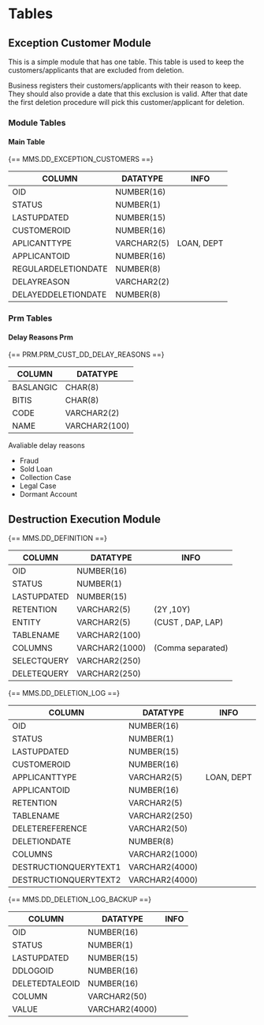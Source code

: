 # Tables

## Exception Customer Module

This is a simple module that has one table. This table is used to keep
the customers/applicants that are excluded from deletion.

Business registers their customers/applicants with their reason to keep. They should also provide a date that this exclusion is valid. After that date the first deletion procedure will pick this customer/applicant for deletion. 


### Module Tables

#### Main Table

{== MMS.DD_EXCEPTION_CUSTOMERS ==}

| COLUMN              	| DATATYPE    	| INFO           	|
|---------------------	|-------------	|-----------------	|
| OID                 	| NUMBER(16)  	|                 	|
| STATUS              	| NUMBER(1)   	|                 	|
| LASTUPDATED         	| NUMBER(15)  	|                 	|
| CUSTOMEROID         	| NUMBER(16)  	|                 	|
| APLICANTTYPE        	| VARCHAR2(5) 	| LOAN, DEPT     	|
| APPLICANTOID        	| NUMBER(16)  	|                 	|
| REGULARDELETIONDATE 	| NUMBER(8)   	|                 	|
| DELAYREASON         	| VARCHAR2(2) 	|                 	|
| DELAYEDDELETIONDATE 	| NUMBER(8)   	|                 	|

### Prm Tables

#### Delay Reasons Prm

{== PRM.PRM_CUST_DD_DELAY_REASONS ==}

| COLUMN              	| DATATYPE    	|
|---------------------	|-------------	|
| BASLANGIC             | CHAR(8)   	|
| BITIS              	| CHAR(8)   	|
| CODE         	        | VARCHAR2(2) 	|
| NAME         	        | VARCHAR2(100) |

Avaliable delay reasons

 * Fraud
 * Sold Loan
 * Collection Case
 * Legal Case
 * Dormant Account

## Destruction Execution Module

{== MMS.DD_DEFINITION ==}


| COLUMN           	| DATATYPE       	| INFO              	|
|------------------	|----------------	|-------------------	|
| OID              	| NUMBER(16)     	|                   	|
| STATUS           	| NUMBER(1)      	|                   	|
| LASTUPDATED      	| NUMBER(15)     	|                   	|
| RETENTION        	| VARCHAR2(5)    	| (2Y  ,10Y)          |
| ENTITY          	| VARCHAR2(5)    	| (CUST , DAP, LAP)   |
| TABLENAME        	| VARCHAR2(100)   	|                   |
| COLUMNS          	| VARCHAR2(1000) 	| (Comma separated) 	|
| SELECTQUERY      	| VARCHAR2(250)  	|                   	|
| DELETEQUERY     	| VARCHAR2(250)  	|                   	|


{== MMS.DD_DELETION_LOG ==}

| COLUMN           	    | DATATYPE       	| INFO              	|
|------------------	    |----------------	|-------------------	|
| OID              	    | NUMBER(16)     	|                   	|
| STATUS           	    | NUMBER(1)      	|                   	|
| LASTUPDATED      	    | NUMBER(15)     	|                   	|
| CUSTOMEROID           | NUMBER(16)    	|                     |
| APPLICANTTYPE         | VARCHAR2(5)   	|      LOAN, DEPT     |
| APPLICANTOID          | NUMBER(16)    	|                   	|
| RETENTION      	      | VARCHAR2(5)  	  |                   	|
| TABLENAME      	      | VARCHAR2(250)  	|                   	|
| DELETEREFERENCE       | VARCHAR2(50)  	|                   	|
| DELETIONDATE     	    | NUMBER(8)  	    |                   	|
| COLUMNS 	            | VARCHAR2(1000)  |                   	|
| DESTRUCTIONQUERYTEXT1 | VARCHAR2(4000)  |                     |
| DESTRUCTIONQUERYTEXT2 | VARCHAR2(4000)  |                     |


{== MMS.DD_DELETION_LOG_BACKUP ==}

| COLUMN           	    | DATATYPE       	| INFO              	|
|------------------	    |----------------	|-------------------	|
| OID              	    | NUMBER(16)     	|                   	|
| STATUS           	    | NUMBER(1)      	|                   	|
| LASTUPDATED      	    | NUMBER(15)     	|                   	|
| DDLOGOID              | NUMBER(16)    	|                       |
| DELETEDTALEOID        | NUMBER(16)    	|                   	|
| COLUMN      	        | VARCHAR2(50)  	|                   	|
| VALUE       	        | VARCHAR2(4000)  	|                   	|
